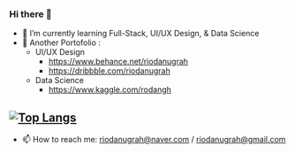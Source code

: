 ### Hi there 👋

- 🌱 I’m currently learning Full-Stack, UI/UX Design, & Data Science
- 💬 Another Portofolio :
    - UI/UX Design
        - https://www.behance.net/riodanugrah
        - https://dribbble.com/riodanugrah
    - Data Science
        - https://www.kaggle.com/rodangh
    
## [![Top Langs](https://github-readme-stats.vercel.app/api/top-langs/?username=riodanugrah&layout=compact)](https://github.com/anuraghazra/github-readme-stats)
- 📫 How to reach me: riodanugrah@naver.com / riodanugrah@gmail.com
<!--
**riodanugrah/riodanugrah** is a ✨ _special_ ✨ repository because its `README.md` (this file) appears on your GitHub profile.

Here are some ideas to get you started:

- 🔭 I’m currently working on ...
- 🌱 I’m currently learning ...
- 👯 I’m looking to collaborate on ...
- 🤔 I’m looking for help with ...
- 💬 Ask me about ...
- 📫 How to reach me: ...
- 😄 Pronouns: ...
- ⚡ Fun fact: ...
-->
